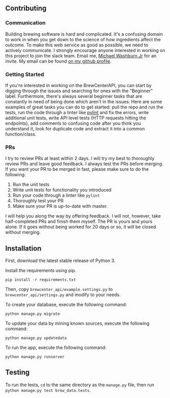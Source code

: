 ## Contributing

### Communication
Building brewing software is hard and complicated. It's a confusing domain to work in when you get down to the science of how ingredients affect the outcome. To make this web service as good as possible, we need to actively communicate. I strongly encourage anyone interested in working on this project to join the slack team. Email me, [Michael Washburn Jr](https://github.com/MichaelWashburnJr) for an invite. My email can be found [on my github profile](https://github.com/MichaelWashburnJr).

### Getting Started

If you're interested in working on the BrewCenterAPI, you can start by digging through the issues and searching for ones with the "Beginner" label. Furthermore, there's always several beginner tasks that are constantly in need of being done which aren't in the issues. Here are some examples of great tasks you can do to get started: pull the repo and run the tests, run the code through a linter like [pylint](https://www.pylint.org/) and fix the errors, write additional unit tests, write API level tests (HTTP requests hitting the endpoints), add comments to confusing code after you think you understand it, look for duplicate code and extract it into a common function/class. 

### PRs
I try to review PRs at least within 2 days. I will try my best to thoroughly review PRs and leave good feedback. I always test the PRs before merging. If you want your PR to be merged in fast, please make sure to do the following:

1. Run the unit tests
2. Write unit tests for functionality you introduced
3. Run your code through a linter like `pylint`
4. Thoroughly test your PR
5. Make sure your PR is up-to-date with master.

I will help you along the way by offering feedback. I will not, however, take half-completed PRs and finish them myself. The PR is yours and yours alone. If it goes without being worked for 20 days or so, it will be closed without merging.

## Installation
First, download the latest stable release of Python 3.

Install the requirements using pip.
```
pip install -r requirements.txt
```
Then, copy `brewcenter_api/example.settings.py` to `brewcenter_api/settings.py` and modify to your needs.

To create your database, execute the following command:
```
python manage.py migrate
```

To update your data by mining known sources, execute the following command:
```
python manage.py updatedata
```

To run the app, execute the following command:
```
python manage.py runserver
```

## Testing
To run the tests, `cd` to the same directory as the `manage.py` file, then run `python manage.py test brew_data.tests`.
